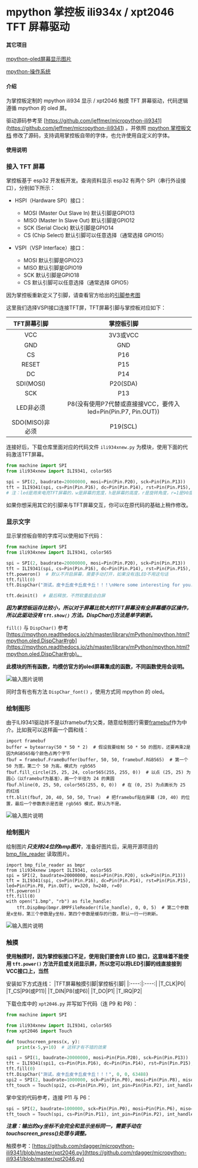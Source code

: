 # mpython 掌控板 ili934x / xpt2046 TFT 屏幕驱动

#### 其它项目

[mpython-oled屏幕显示图片](https://gitee.com/wojiaoyishang/new-mpython-bin-to-picture)

[mpython-操作系统](https://gitee.com/wojiaoyishang/TaoLiSystem)

#### 介绍

为掌控板定制的 mpython ili934 显示 / xpt2046 触摸 TFT 屏幕驱动，代码逻辑遵循 mpython 的 oled 屏。

驱动源码参考至 [https://github.com/jeffmer/micropython-ili9341](https://github.com/jeffmer/micropython-ili9341) 。并依照 [mpython 掌控板文档](https://mpython.readthedocs.io/zh/master/tutorials/basics/oled.html) 修改了源码，支持调用掌控板自带的字体，也允许使用自定义的字体。

#### 使用说明

### 接入 TFT 屏幕

掌控板基于 esp32 开发板开发。查询资料显示 esp32 有两个 SPI（串行外设接口），分别如下所示：

+ HSPI（Hardware SPI）接口：

    - MOSI (Master Out Slave In) 默认引脚是GPIO13
    - MISO (Master In Slave Out) 默认引脚是GPIO12
    - SCK (Serial Clock) 默认引脚是GPIO14
    - CS (Chip Select) 默认引脚可以任意选择（通常选择 GPIO15）

+ VSPI（VSP Interface）接口：

    - MOSI 默认引脚是GPIO23
    - MISO 默认引脚是GPIO19
    - SCK 默认引脚是GPIO18
    - CS 默认引脚可以任意选择（通常选择 GPIO5）

因为掌控板重新定义了引脚，请查看官方给出的[引脚参考图](https://mpython.readthedocs.io/zh/master/_images/mPython%E6%8E%8C%E6%8E%A7%E6%9D%BF_pin_define.jpg)

这里我们选择VSPI接口连接TFT屏，TFT屏幕引脚与掌控板对应如下：

|TFT屏幕引脚|掌控板引脚|
|:----:|:----:|
|VCC|3V3或VCC|
|GND|GND|
|CS|P16|
|RESET|P15|
|DC|P14|
|SDI(MOSI)|P20(SDA)|
|SCK|P13|
|LED非必须|P8(没有使用P7代替或直接接VCC，要传入led=Pin(Pin.P7, Pin.OUT))|
|SDO(MISO)非必须|P19(SCL)|

连接好后，下载仓库里面对应的代码文件 `ili934xnew.py` 为模块，使用下面的代码激活TFT屏幕。

```python
from machine import SPI
from ili934xnew import ILI9341, color565

spi = SPI(2, baudrate=20000000, mosi=Pin(Pin.P20), sck=Pin(Pin.P13))
tft = ILI9341(spi, cs=Pin(Pin.P16), dc=Pin(Pin.P14), rst=Pin(Pin.P15), led=Pin(Pin.P8, Pin.OUT), w=320, h=240, r=0)
# 注：led是用来电亮TFT屏幕的，w是屏幕的宽度，h是屏幕的高度，r是旋转角度，r=1是90度。
```

如果你想采用其它的引脚来与TFT屏幕交互，你可以在原代码的基础上稍作修改。

### 显示文字

显示掌控板自带的字库可以使用如下代码：

```python
from machine import SPI
from ili934xnew import ILI9341, color565

spi = SPI(2, baudrate=20000000, mosi=Pin(Pin.P20), sck=Pin(Pin.P13))
tft = ILI9341(spi, cs=Pin(Pin.P16), dc=Pin(Pin.P14), rst=Pin(Pin.P15), led=Pin(Pin.P8, Pin.OUT), w=320, h=240, r=0)
tft.poweron()  # 默认不开启屏幕，需要手动打开，如果没有连LED不用这句话
tft.fill(0)
tft.DispChar("测试，皮卡丘皮卡丘皮卡丘！！！\nHere some interesting for you.\n" + "长文本" * 100, 0, 0, color565(255, 255, 255), buffer_char_line=1, buffer_width=None)  # buffer_char_line 参数为缓存多少行文字，buffer_width 参数为文字显示区域的宽度，默认为屏幕宽度，会自动换行。

tft.deinit()  # 最后释放，不然软重启会白屏
```

***因为掌控板运存比较小，所以对于屏幕比较大的TFT屏幕没有全屏幕缓存区操作，所以此驱动没有 `tft.show()` 方法。DispChar()方法是单字刷新。***

`fill()` 与 `DispChar()` 参考 [https://mpython.readthedocs.io/zh/master/library/mPython/mpython.html?mpython.oled.DispChar#rgb](https://mpython.readthedocs.io/zh/master/library/mPython/mpython.html?mpython.oled.DispChar#rgb)。

**此模块的所有函数，均模仿官方的oled屏幕集成的函数，不同函数使用会说明。**

![输入图片说明](https://foruda.gitee.com/images/1691145621865141314/e3aa6b53_5210553.png "屏幕截图")

同时含有也有方法 `DispChar_font()` ，使用方式同 mpython 的 oled。

### 绘制图形

由于ILI9341驱动并不是以framebuf为父类，随意绘制图行需要[framebuf](https://mpython.readthedocs.io/zh/master/library/micropython/framebuf.html)作为中介。比如我可以这样画一个圆和线：

```
import framebuf
buffer = bytearray(50 * 50 * 2)  # 假设我要绘制 50 * 50 的图形，还要再乘2是因为RGB565每个颜色占两个字节
fbuf = framebuf.FrameBuffer(buffer, 50, 50, framebuf.RGB565)  # 第一个 50 为宽，第二个 50 为高，模式为 rgb565
fbuf.fill_circle(25, 25, 24, color565(255, 255, 0))  # 以点 (25, 25) 为圆心（以framebuf为基准），画一个半径为 24 的黄圆
fbuf.hline(0, 25, 50, color565(255, 0, 0))  # 在 (0, 25) 为点画长为 25 的红线
tft.blit(fbuf, 20, 40, 50, 50, True)  # 把framebuf贴在屏幕 (20, 40) 的位置，最后一个参数表示是否是 rgb565 模式，默认为不是。
```

![输入图片说明](https://foruda.gitee.com/images/1691151341282674316/5155c240_5210553.png "屏幕截图")

### 绘制图片

绘制图片***只支持24位的bmp图片***，准备好图片后，采用开源项目的 [bmp_file_reader](https://github.com/ExcaliburZero/bmp_file_reader) 读取图片。

```
import bmp_file_reader as bmpr
from ili934xnew import ILI9341, color565
spi = SPI(2, baudrate=20000000, mosi=Pin(Pin.P20), sck=Pin(Pin.P13))
tft = ILI9341(spi, cs=Pin(Pin.P16), dc=Pin(Pin.P14), rst=Pin(Pin.P15), led=Pin(Pin.P8, Pin.OUT), w=320, h=240, r=0)
tft.poweron()
tft.fill(0)
with open("1.bmp", "rb") as file_handle:
    tft.DispBmp(bmpr.BMPFileReader(file_handle), 0, 0, 5)  # 第二个参数是x坐标，第三个参数是y坐标，第四个参数是缓存的行数，默认一行一行刷新。
```

![输入图片说明](https://foruda.gitee.com/images/1691152883284359035/8515c01d_5210553.png "屏幕截图")

### 触摸

**使用触摸时，因为掌控板接口不足，使用我们要舍弃 LED 接口，这意味着不能使用 `tft.power()` 方法开启或关闭显示屏，所以您可以将LED引脚的线直接接到VCC接口上，当然**

安装如下方式连线：
|TFT屏幕触摸引脚|掌控板引脚|
|:----:|:----:|
|T_CLK|P0|
|T_CS|P9(或P11)|
|T_DIN|P8(或P6)|
|T_DO|P1|
|T_IRQ|P2|

下载仓库中的 `xpt2046.py` 并写如下代码（连 P9 和 P8）：

```python
from machine import SPI

from ili934xnew import ILI9341, color565
from xpt2046 import Touch

def touchscreen_press(x, y):
    print(x-5,y+10)  # 这样才有不错的效果

spi1 = SPI(1, baudrate=20000000, mosi=Pin(Pin.P20), sck=Pin(Pin.P13))
tft = ILI9341(spi1, cs=Pin(Pin.P16), dc=Pin(Pin.P14), rst=Pin(Pin.P15), led=None, w=320, h=240, r=0)
tft.fill(0)
tft.DispChar("测试，皮卡丘皮卡丘皮卡丘！！！", 0, 0, 63488)
spi2 = SPI(2, baudrate=1000000, sck=Pin(Pin.P0), mosi=Pin(Pin.P8), miso=Pin(Pin.P1))
tft_touch = Touch(spi2, cs=Pin(Pin.P9), int_pin=Pin(Pin.P2), int_handler=touchscreen_press, r=0)
```

掌中宝的代码参考，连接 P11 与 P6：

```python
spi = SPI(2, baudrate=1000000, sck=Pin(Pin.P0), mosi=Pin(Pin.P6), miso=Pin(Pin.P1))
tft_touch = Touch(spi, cs=Pin(Pin.P11), int_pin=Pin(Pin.P2), int_handler=touchscreen_press, r=0)
```

***注意：输出的xy坐标不会完全和显示坐标同一，需要手动在touchscreen_press()处理与调整。***

触摸参考：[https://github.com/rdagger/micropython-ili9341/blob/master/xpt2046.py](https://github.com/rdagger/micropython-ili9341/blob/master/xpt2046.py)